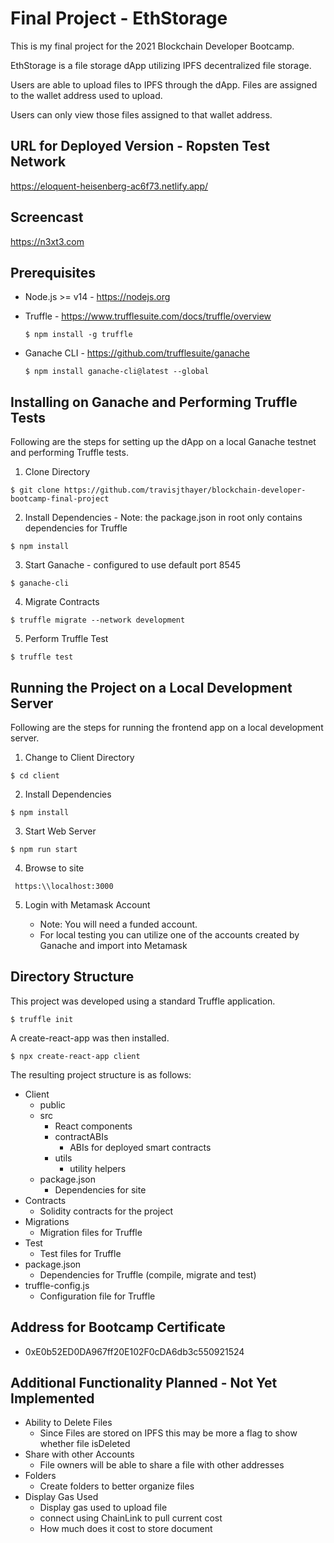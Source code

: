 # Final Project - EthStorage

This is my final project for the 2021 Blockchain Developer Bootcamp.

EthStorage is a file storage dApp utilizing IPFS decentralized file storage.

Users are able to upload files to IPFS through the dApp.  Files are assigned to the wallet address used to upload.

Users can only view those files assigned to that wallet address.

## URL for Deployed Version - Ropsten Test Network

https://eloquent-heisenberg-ac6f73.netlify.app/

## Screencast

https://n3xt3.com

## Prerequisites

- Node.js >= v14 - https://nodejs.org

- Truffle - https://www.trufflesuite.com/docs/truffle/overview

    ```$ npm install -g truffle```

- Ganache CLI - https://github.com/trufflesuite/ganache

    ```$ npm install ganache-cli@latest --global```

## Installing on Ganache and Performing Truffle Tests
Following are the steps for setting up the dApp on a local Ganache testnet and performing Truffle tests.

1. Clone Directory

```$ git clone https://github.com/travisjthayer/blockchain-developer-bootcamp-final-project```

2. Install Dependencies - Note: the package.json in root only contains dependencies for Truffle 

```$ npm install```

3. Start Ganache - configured to use default port 8545

```$ ganache-cli```

4. Migrate Contracts

```$ truffle migrate --network development```

5. Perform Truffle Test

```$ truffle test```

## Running the Project on a Local Development Server
Following are the steps for running the frontend app on a local development server.

1.  Change to Client Directory

```$ cd client```

2.  Install Dependencies

```$ npm install```

3.  Start Web Server

```$ npm run start```

4.  Browse to site

``` https:\\localhost:3000```

5.  Login with Metamask Account

    - Note: You will need a funded account.
    - For local testing you can utilize one of the accounts created by Ganache and import into Metamask

## Directory Structure

This project was developed using a standard Truffle application.

```$ truffle init```

A create-react-app was then installed.

```$ npx create-react-app client```

The resulting project structure is as follows:

* Client
    - public
    - src
        - React components
        - contractABIs
            - ABIs for deployed smart contracts
        - utils
            - utility helpers
    - package.json
        - Dependencies for site 
* Contracts
    - Solidity contracts for the project
* Migrations
    - Migration files for Truffle
* Test
    - Test files for Truffle
* package.json
    - Dependencies for Truffle (compile, migrate and test)
* truffle-config.js
    - Configuration file for Truffle

## Address for Bootcamp Certificate

* 0xE0b52ED0DA967ff20E102F0cDA6db3c550921524

## Additional Functionality Planned - Not Yet Implemented

- Ability to Delete Files
    - Since Files are stored on IPFS this may be more a flag to show whether file isDeleted
- Share with other Accounts
    - File owners will be able to share a file with other addresses
- Folders
    - Create folders to better organize files
- Display Gas Used
    - Display gas used to upload file
    - connect using ChainLink to pull current cost
    - How much does it cost to store document